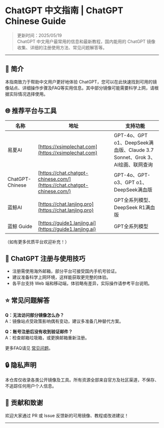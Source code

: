 # ChatGPT 中文指南 | ChatGPT Chinese Guide

> 更新时间：2025/05/19  
> ChatGPT 中文用户最常用的信息和最新教程，国内能用的 ChatGPT 镜像收集、详细的注册使用方法、常见问题解答等。

---

## 🧭 简介

本指南致力于帮助中文用户更好地体验 ChatGPT，您可以在此快速找到可用的镜像站点、详细操作步骤及FAQ等实用信息。其中部分镜像可能需要科学上网，请根据实际情况选择使用。

## 🌐 推荐平台与工具

| 名称                | 地址                                                                                                               | 支持功能                                                         |
|---------------------|--------------------------------------------------------------------------------------------------------------------|-------------------------------------------------------------------|
| 易夏AI              | [https://xsimplechat.com](https://xsimplechat.com)                                                               | GPT-4o、GPT o1、DeepSeek满血版、Claude 3.7 Sonnet、Grok 3、AI绘画、联网查询|
| ChatGPT-Chinese     | [https://chat.chatgpt-chinese.com/](https://chat.chatgpt-chinese.com/)                                             | GPT-4o、GPT-o3、GPT o1、DeepSeek满血版                            |
| 蓝鲸AI              | [https://chat.lanjing.pro](https://chat.lanjing.pro)                                                               | GPT全系列模型、DeepSeek R1满血版                                  |
| 蓝鲸 Guide          | [https://guide1.lanjing.ai](https://guide1.lanjing.ai)                                                             | GPT全系列模型                                                    |

（如有更多优质平台欢迎补充！）

## 📝 ChatGPT 注册与使用技巧

- 注册需使用海外邮箱，部分平台可接受国内手机号验证。
- 建议准备科学上网环境，这样能获取更完整的体验。
- 各平台支持 Web 端和移动端，体验略有差异，实际操作请参考平台说明。

## ⭐ 常见问题解答

**Q：无法访问部分镜像怎么办？**  
A：镜像站点受政策影响偶有变动，建议多准备几种替代方案。

**Q：账号注册后没有收到验证邮件？**  
A：检查邮箱垃圾箱，或更换邮箱重新注册。

更多FAQ请见 [常见问题](faq.md)。

## 🔒 隐私声明

本仓库仅收录各类公开镜像及工具。所有资源全部来自官方及社区渠道，不保存、不追踪任何用户个人信息。

## 🤝 贡献和致谢

欢迎大家通过 PR 或 Issue 反馈新的可用镜像、教程或改进建议！

---
